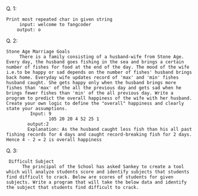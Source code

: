 Q. 1:

    Print most repeated char in given string
         input: welcome to fangcoder
        output: o

Q. 2:

    Stone Age Marriage Goals 
         There is a family consisting of a husband-wife from Stone Age. Every day, the husband goes fishing in the sea and brings a certain number of fishes for food at the end of the day. The mood of the wife i.e.to be happy or sad depends on the number of fishes' husband brings back home. Everyday wife updates record of 'max' and 'min' fishes husband caught. She gets happy only when the husband brings more fishes than 'max' of the all the previous day and gets sad when he brings fewer fishes than 'min' of the all previous day. Write a program to predict the overall happiness of the wife with her husband. Create your own logic to define the "overall" happiness and clearly state your assumptions.
             Input: 9
                    105 20 20 4 52 25 1
            output:2
            Explanation: As the husband caught less fish than his all past fishing records for 4 days and caught record-breaking fish for 2 days. Hence 4 - 2 = 2 is overall happiness

Q. 3:

     Difficult Subject 
          The principal of the School has asked Sankey to create a tool which will analyze students score and identify subjects that students find difficult to crack. Below are scores of students for given subjects. Write a program that will take the below data and identify the subject that students find difficult to crack.